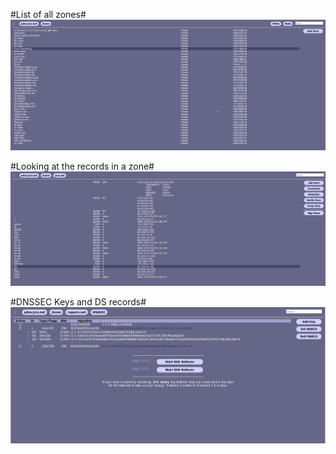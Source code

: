#List of all zones#
![One](Selection_2020-03-23_012.png)

#Looking at the records in a zone#
![One](Selection_2020-03-23_013.png)

#DNSSEC Keys and DS records#
![One](Selection_2020-03-23_014.png)
